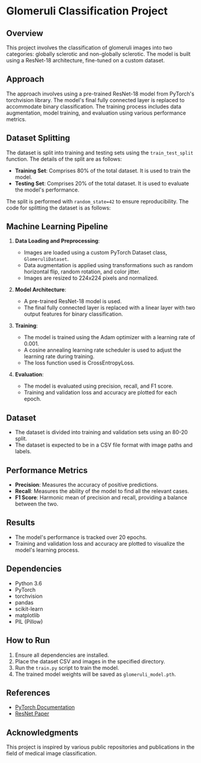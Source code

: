 # Glomeruli Classification Project

## Overview
This project involves the classification of glomeruli images into two categories: globally sclerotic and non-globally sclerotic. The model is built using a ResNet-18 architecture, fine-tuned on a custom dataset.

## Approach
The approach involves using a pre-trained ResNet-18 model from PyTorch's torchvision library. The model's final fully connected layer is replaced to accommodate binary classification. The training process includes data augmentation, model training, and evaluation using various performance metrics.

## Dataset Splitting
The dataset is split into training and testing sets using the `train_test_split` function. The details of the split are as follows:

- **Training Set**: Comprises 80% of the total dataset. It is used to train the model.
- **Testing Set**: Comprises 20% of the total dataset. It is used to evaluate the model's performance.

The split is performed with `random_state=42` to ensure reproducibility. The code for splitting the dataset is as follows:

## Machine Learning Pipeline
1. **Data Loading and Preprocessing**:
   - Images are loaded using a custom PyTorch Dataset class, `GlomeruliDataset`.
   - Data augmentation is applied using transformations such as random horizontal flip, random rotation, and color jitter.
   - Images are resized to 224x224 pixels and normalized.

2. **Model Architecture**:
   - A pre-trained ResNet-18 model is used.
   - The final fully connected layer is replaced with a linear layer with two output features for binary classification.

3. **Training**:
   - The model is trained using the Adam optimizer with a learning rate of 0.001.
   - A cosine annealing learning rate scheduler is used to adjust the learning rate during training.
   - The loss function used is CrossEntropyLoss.

4. **Evaluation**:
   - The model is evaluated using precision, recall, and F1 score.
   - Training and validation loss and accuracy are plotted for each epoch.

## Dataset
- The dataset is divided into training and validation sets using an 80-20 split.
- The dataset is expected to be in a CSV file format with image paths and labels.

## Performance Metrics
- **Precision**: Measures the accuracy of positive predictions.
- **Recall**: Measures the ability of the model to find all the relevant cases.
- **F1 Score**: Harmonic mean of precision and recall, providing a balance between the two.

## Results
- The model's performance is tracked over 20 epochs.
- Training and validation loss and accuracy are plotted to visualize the model's learning process.

## Dependencies
- Python 3.6
- PyTorch
- torchvision
- pandas
- scikit-learn
- matplotlib
- PIL (Pillow)

## How to Run
1. Ensure all dependencies are installed.
2. Place the dataset CSV and images in the specified directory.
3. Run the `train.py` script to train the model.
4. The trained model weights will be saved as `glomeruli_model.pth`.

## References
- [PyTorch Documentation](https://pytorch.org/docs/stable/index.html)
- [ResNet Paper](https://arxiv.org/abs/1512.03385)

## Acknowledgments
This project is inspired by various public repositories and publications in the field of medical image classification.
